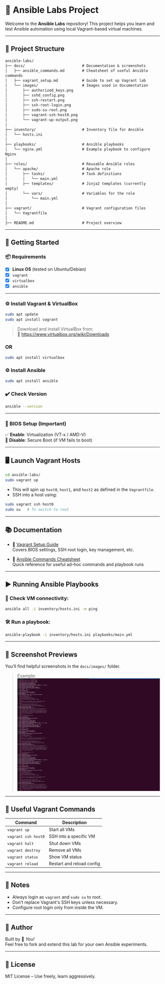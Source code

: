 # 🧪 Ansible Labs Project

Welcome to the **Ansible Labs** repository! This project helps you learn and test Ansible automation using local Vagrant-based virtual machines.

---

## 📁 Project Structure

```
ansible-labs/
├── docs/                          # Documentation & screenshots
│   ├── ansible_commands.md        # Cheatsheet of useful Ansible commands
│   ├── vagrant_setup.md           # Guide to set up Vagrant lab
│   └── images/                    # Images used in documentation
│       ├── authorized_keys.png
│       ├── sshd_config.png
│       ├── ssh-restart.png
│       ├── ssh-root-login.png
│       ├── sudo-su-root.png
│       ├── vagrant-ssh-host0.png
│       └── vagrant-up-output.png
│
├── inventory/                     # Inventory file for Ansible
│   └── hosts.ini
│
├── playbooks/                     # Ansible playbooks
│   └── nginx.yml                  # Example playbook to configure Nginx
│
├── roles/                         # Reusable Ansible roles
│   └── apache/                    # Apache role
│       ├── tasks/                 # Task definitions
│       │   └── main.yml
│       ├── templates/             # Jinja2 templates (currently empty)
│       └── vars/                  # Variables for the role
│           └── main.yml
│
├── vagrant/                       # Vagrant configuration files
│   └── Vagrantfile
│
├── README.md                      # Project overview

```

---

## 🚀 Getting Started

### 📦 Requirements

- [x] **Linux OS** (tested on Ubuntu/Debian)
- [x] `vagrant`
- [x] `virtualbox`
- [x] `ansible`

---

### ⚙️ Install Vagrant & VirtualBox

```bash
sudo apt update
sudo apt install vagrant
```

> Download and install VirtualBox from:  
> 🔗 https://www.virtualbox.org/wiki/Downloads

###           OR

```bash
sudo apt install virtualbox
```
### ⚙️ Install Ansible

```bash
sudo apt install ansible
```
### ✔️  Check Version

```bash
ansible --version
```
---

### 🔐 BIOS Setup (Important)

✅ **Enable**: Virtualization (VT-x / AMD-V)  
🚫 **Disable**: Secure Boot (if VM fails to boot)

---

## 🖥️ Launch Vagrant Hosts

```bash
cd ansible-labs/
sudo vagrant up
```

- This will spin up `host0`, `host1`, and `host2` as defined in the `Vagrantfile`.
- SSH into a host using:

```bash
sudo vagrant ssh host0
sudo su   # To switch to root
```

---

## 📚 Documentation

- 📘 [Vagrant Setup Guide](docs/vagrant_setup.md)  
  Covers BIOS settings, SSH root login, key management, etc.

- 📘 [Ansible Commands Cheatsheet](docs/ansible_commands.md)  
  Quick reference for useful ad-hoc commands and playbook runs

---

## ▶️ Running Ansible Playbooks

### 🔁 Check VM connectivity:
```bash
ansible all -i inventory/hosts.ini -m ping
```

### 🛠️ Run a playbook:
```bash
ansible-playbook -i inventory/hosts.ini playbooks/main.yml
```

---

## 📸 Screenshot Previews

You’ll find helpful screenshots in the `docs/images/` folder.

> Example:
> ![vagrant up](docs/images/vagrant-up-output.png)

---

## 🔧 Useful Vagrant Commands

| Command                    | Description                          |
|---------------------------|--------------------------------------|
| `vagrant up`              | Start all VMs                        |
| `vagrant ssh host0`       | SSH into a specific VM               |
| `vagrant halt`            | Shut down VMs                        |
| `vagrant destroy`         | Remove all VMs                       |
| `vagrant status`          | Show VM status                       |
| `vagrant reload`          | Restart and reload config            |

---

## 📌 Notes

- Always login as `vagrant` and `sudo su` to root.
- Don’t replace Vagrant's SSH keys unless necessary.
- Configure root login only from inside the VM.

---

## 🧠 Author

Built by 🚀 *You!*  
Feel free to fork and extend this lab for your own Ansible experiments.

---

## 📜 License

MIT License – Use freely, learn aggressively.


